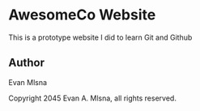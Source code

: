 # AwesomeCo Website

This is a prototype website I did to learn Git and Github 

## Author 

Evan Mlsna

Copyright 2045 Evan A. Mlsna, all rights reserved. 